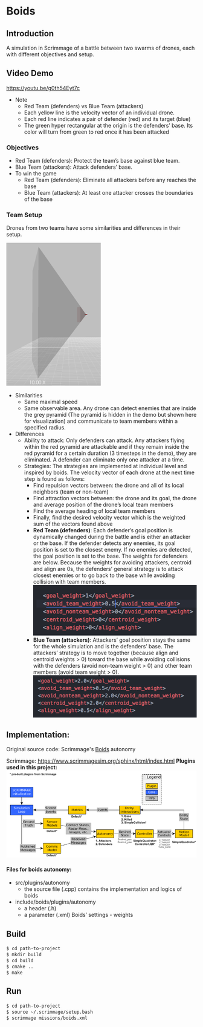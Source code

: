 # Boids
## Introduction
A simulation in Scrimmage of a battle between two swarms of drones, each with different objectives and setup.
## Video Demo
https://youtu.be/g0th54Eyt7c

* Note
	* Red Team (defenders) vs Blue Team (attackers)
	* Each yellow line is the velocity vector of an individual drone.
	* Each red line indicates a pair of defender (red) and its target (blue)
	* The green hyper rectangular at the origin is the defenders’ base.  Its color will turn from green to red once it has been attacked

### Objectives
* Red Team (defenders): Protect the team’s base against blue team.
* Blue Team (attackers): Attack defenders’ base.
* To win the game
	* Red Team (defenders): Eliminate all attackers before any reaches the base
	* Blue Team (attackers): At least one attacker crosses the boundaries of the base
### Team Setup
Drones from two teams have some similarities and differences in their setup.

<img src="https://github.com/jennytran158/boids/blob/master/images/FOV.png" alt="FOV" width="250"/>

* Similarities
	* Same maximal speed
	* Same observable area. Any drone can detect enemies that are inside the grey pyramid (The pyramid is hidden in the demo but shown here for visualization) and communicate to team members within a specified radius.
* Differences
	* Ability to attack: Only defenders can attack.  Any attackers flying within the red pyramid are attackable and if they remain inside the red pyramid for a certain duration (3 timesteps in the demo), they are eliminated.  A defender can eliminate only one attacker at a time.
	* Strategies: The strategies are implemented at individual level and inspired by boids. The velocity vector of each drone at the next time step is found as follows:
		* Find repulsion vectors between: the drone and all of its local neighbors (team or non-team)
		* Find attraction vectors between: the drone and its goal, the drone and average position of the drone’s local team members
		* Find the average heading of local team members
		* Finally, find the desired velocity vector which is the weighted sum of the vectors found above
		* __Red Team (defenders)__: Each defender’s goal position is dynamically changed during the battle and is either an attacker or the base.  If the defender detects any enemies, its goal position is set to the closest enemy.  If no enemies are detected, the goal position is set to the base.  The weights for defenders are below.  Because the weights for avoiding attackers, centroid and align are 0s, the defenders’ general strategy is to attack closest enemies or to go back to the base while avoiding collision with team members.![picture alt](https://github.com/jennytran158/boids/blob/master/images/defenders_weights.png)
		* __Blue Team (attackers)__: Attackers’ goal position stays the same for the whole simulation and is the defenders’ base.  The attackers’ strategy is to move together (because align and centroid weights > 0) toward the base while avoiding collisions with the defenders (avoid non-team weight > 0) and other team members (avoid team weight > 0).
		![picture alt](https://github.com/jennytran158/boids/blob/master/images/attackers_weights.png)

## Implementation:
Original source code: Scrimmage's [Boids](https://github.com/gtri/scrimmage/blob/master/src/plugins/autonomy/Boids/Boids.cpp) autonomy 

Scrimmage: https://www.scrimmagesim.org/sphinx/html/index.html
__Plugins used in this project:__
![picture alt](https://github.com/jennytran158/boids/blob/master/images/boids.png "Plugins used in the project")

#### Files for boids autonomy:
* src/plugins/autonomy
	* the source file (.cpp) contains the implementation and logics of boids
* include/boids/plugins/autonomy
	* a header (.h)
	* a parameter (.xml) Boids’ settings - weights

## Build
    $ cd path-to-project
    $ mkdir build
    $ cd build
    $ cmake ..
    $ make
## Run
    $ cd path-to-project
    $ source ~/.scrimmage/setup.bash 
    $ scrimmage missions/boids.xml
